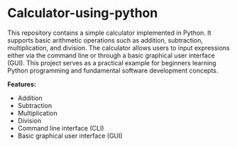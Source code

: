 # Calculator-using-python
This repository contains a simple calculator implemented in Python. It supports basic arithmetic operations such as addition, subtraction, multiplication, and division. 
The calculator allows users to input expressions either via the command line or through a basic graphical user interface (GUI).
This project serves as a practical example for beginners learning Python programming and fundamental software development concepts.

**Features:**
- Addition
- Subtraction
- Multiplication
- Division
- Command line interface (CLI)
- Basic graphical user interface (GUI)

